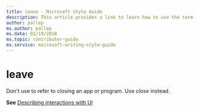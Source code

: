 ```yaml
---
title: leave - Microsoft Style Guide
description: This article provides a link to learn how to use the term leave in Microsoft documents.
author: pallep
ms.author: pallep
ms.date: 01/19/2018
ms.topic: contributor-guide
ms.service: microsoft-writing-style-guide
---
```


# leave

Don't use to refer to closing an app or program. Use *close* instead. 

**See** [Describing interactions with UI](~/procedures-instructions/describing-interactions-with-ui.md)
